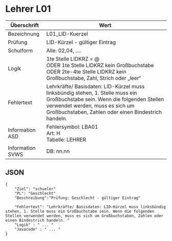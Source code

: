 # Lehrer L01

Überschrift | Wert
--------------- | ----------------------------------------
Bezeichnung | L01_LID-Kuerzel
Prüfung | LID-Kürzel - gültiger Eintrag
Schulform | Alle: 02,04, .... 
Logik | 1te Stelle LIDKRZ = @ <br> ODER 1te Stelle LIDKRZ kein Großbuchstabe   <br> ODER 2te-4te Stelle LIDKRZ kein Großbuchstabe, Zahl, Strich oder „leer“
Fehlertext | Lehrkräfte/ Basisdaten: LID-Kürzel muss linksbündig stehen, 1. Stelle muss ein Großbuchstabe sein. Wenn die folgenden Stellen verwendet werden, muss es sich um Großbuchstaben, Zahlen oder einen Bindestrich handeln.  
Information ASD | Fehlersymbol: LBA01 <br> Art: H <br> Tabelle: LEHRER
Information SVWS | DB: nn.nn


## JSON
```
{
    "Ziel": "schueler"
    "PL": "Geschlecht"
    "Beschreibung":"Prüfung: Geschlecht - gültiger Eintrag" 

    "Fehlertext": "Lehrkräfte/ Basisdaten: LID-Kürzel muss linksbündig stehen, 1. Stelle muss ein Großbuchstabe sein. Wenn die folgenden Stellen verwendet werden, muss es sich um Großbuchstaben, Zahlen oder einen Bindestrich handeln. "
    "Logik" : " ... "
    "Javacode" : " ... " 
}
```

